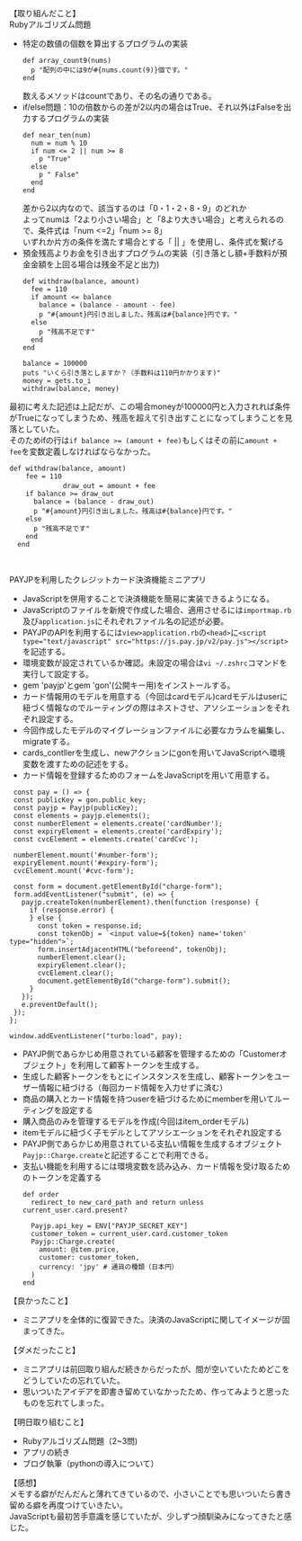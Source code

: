 【取り組んだこと】<br>
Rubyアルゴリズム問題
* 特定の数値の個数を算出するプログラムの実装
  ```
  def array_count9(nums)
    p "配列の中には9が#{nums.count(9)}個です。"
  end
  ```
  数えるメソッドはcountであり、その名の通りである。<br>
* if/else問題：10の倍数からの差が2以内の場合はTrue、それ以外はFalseを出力するプログラムの実装
  ```
  def near_ten(num)
    num = num % 10
    if num <= 2 || num >= 8
      p "True"
    else
      p " False"
    end
  end
  ```
  差から2以内なので、該当するのは「0・1・2・8・9」のどれか<br>
  よってnumは「2より小さい場合」と「8より大きい場合」と考えられるので、条件式は「num <=2」「num >= 8」<br>
  いずれか片方の条件を満たす場合とする「 || 」を使用し、条件式を繋げる<br>
* 預金残高よりお金を引き出すプログラムの実装（引き落とし額+手数料が預金金額を上回る場合は残金不足と出力)
  ```
  def withdraw(balance, amount)
    fee = 110
    if amount <= balance
      balance = (balance - amount - fee)
      p "#{amount}円引き出しました。残高は#{balance}円です。"
    else
      p "残高不足です"
    end
  end

  balance = 100000
  puts "いくら引き落としますか？（手数料は110円かかります)"
  money = gets.to_i
  withdraw(balance, money)
  ```
最初に考えた記述は上記だが、この場合moneyが100000円と入力されれば条件がTrueになってしまうため、残高を超えて引き出すことになってしまうことを見落としていた。<br>
そのためifの行は`if balance >= (amount + fee)`もしくはその前に`amount + fee`を変数定義しなければならなかった。<br>
```
def withdraw(balance, amount)
    fee = 110
　　　　　　　　draw_out = amount + fee
    if balance >= draw_out
      balance = (balance - draw_out)
      p "#{amount}円引き出しました。残高は#{balance}円です。"
    else
      p "残高不足です"
    end
  end
```
<br>

PAYJPを利用したクレジットカード決済機能ミニアプリ<br>

* JavaScriptを併用することで決済機能を簡易に実装できるようになる。<br>
* JavaScriptのファイルを新規で作成した場合、適用させるには`importmap.rb`及び`application.js`にそれぞれファイル名の記述が必要。<br>
* PAYJPのAPIを利用するには`view>application.rb`の`<head>`に`<script type="text/javascript" src="https://js.pay.jp/v2/pay.js"></script>`を記述する。<br>
* 環境変数が設定されているか確認。未設定の場合は`vi ~/.zshrc`コマンドを実行して設定する。<br>
* gem 'payjp'とgem 'gon'(公開キー用)をインストールする。<br>
* カード情報用のモデルを用意する（今回はcardモデル)cardモデルはuserに紐づく情報なのでルーティングの際はネストさせ、アソシエーションをそれぞれ設定する。<br>
* 今回作成したモデルのマイグレーションファイルに必要なカラムを編集し、migrateする。<br>
* cards_contllerを生成し、newアクションにgonを用いてJavaScriptへ環境変数を渡すための記述をする。<br>
* カード情報を登録するためのフォームをJavaScriptを用いて用意する。<br>
 ```
  const pay = () => {
  const publicKey = gon.public_key;
  const payjp = Payjp(publicKey);
  const elements = payjp.elements();
  const numberElement = elements.create('cardNumber');
  const expiryElement = elements.create('cardExpiry');
  const cvcElement = elements.create('cardCvc');

  numberElement.mount('#number-form');
  expiryElement.mount('#expiry-form');
  cvcElement.mount('#cvc-form');

  const form = document.getElementById("charge-form");
  form.addEventListener("submit", (e) => {
    payjp.createToken(numberElement).then(function (response) {
      if (response.error) {
      } else {
        const token = response.id;
        const tokenObj = `<input value=${token} name='token' type="hidden">`;
        form.insertAdjacentHTML("beforeend", tokenObj);
        numberElement.clear();
        expiryElement.clear();
        cvcElement.clear();
        document.getElementById("charge-form").submit();
      }
    });
    e.preventDefault();
  });
};

window.addEventListener("turbo:load", pay);
  ```
* PAYJP側であらかじめ用意されている顧客を管理するための「Customerオブジェクト」を利用して顧客トークンを生成する。<br>
* 生成した顧客トークンをもとにインスタンスを生成し、顧客トークンをユーザー情報に紐づける（毎回カード情報を入力せずに済む）<br>
* 商品の購入とカード情報を持つuserを紐づけるためにmemberを用いてルーティングを設定する<br>
* 購入商品のみを管理するモデルを作成(今回はitem_orderモデル)<br>
* itemモデルに紐づく子モデルとしてアソシエーションをそれぞれ設定する<br>
* PAYJP側であらかじめ用意されている支払い情報を生成するオブジェクト`Payjp::Charge.create`と記述することで利用できる。<br>
* 支払い機能を利用するには環境変数を読み込み、カード情報を受け取るためのトークンを定義する<br>
  ```
  def order
    redirect_to new_card_path and return unless current_user.card.present?

    Payjp.api_key = ENV["PAYJP_SECRET_KEY"] 
    customer_token = current_user.card.customer_token 
    Payjp::Charge.create(
      amount: @item.price, 
      customer: customer_token,
      currency: 'jpy' # 通貨の種類（日本円）
    )
  end
  ```

【良かったこと】<br> 
* ミニアプリを全体的に復習できた。決済のJavaScriptに関してイメージが固まってきた。<br>

【ダメだったこと】<br>
* ミニアプリは前回取り組んだ続きからだったが、間が空いていたためどこをどうしていたの忘れていた。<br>
* 思いついたアイデアを即書き留めていなかったため、作ってみようと思ったものを忘れてしまった。<br>

【明日取り組むこと】<br>
* Rubyアルゴリズム問題（2~3問)<br>
* アプリの続き<br>
* ブログ執筆（pythonの導入について）<br>

【感想】<br>
メモする癖がだんだんと薄れてきているので、小さいことでも思いついたら書き留める癖を再度つけていきたい。<br>
JavaScriptも最初苦手意識を感じていたが、少しずつ顔馴染みになってきたと感じた。<br>
